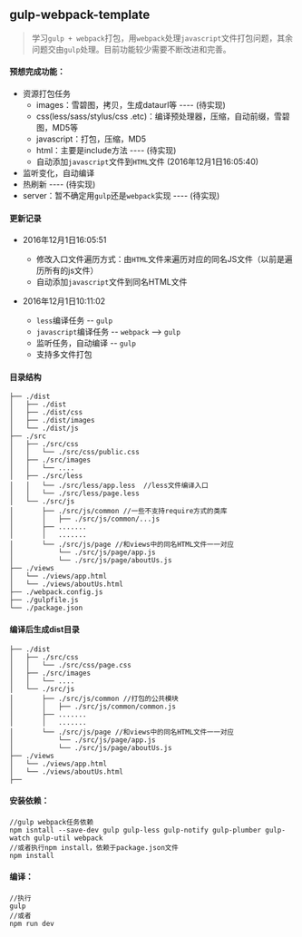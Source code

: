 ## gulp-webpack-template
> 学习`gulp + webpack`打包，用`webpack`处理`javascript`文件打包问题，其余问题交由`gulp`处理。目前功能较少需要不断改进和完善。


#### 预想完成功能：

- 资源打包任务
  - images：雪碧图，拷贝，生成dataurl等  ----  (待实现)
  - css(less/sass/stylus/css .etc)：编译预处理器，压缩，自动前缀，雪碧图，MD5等 
  - javascript：打包，压缩，MD5 
  - html：主要是include方法 ----  (待实现)
  - 自动添加`javascript`文件到`HTML`文件 (2016年12月1日16:05:40) 
- 监听变化，自动编译 
- 热刷新 ---- (待实现)
- server：暂不确定用`gulp`还是`webpack`实现 ---- (待实现)

#### 更新记录

- 2016年12月1日16:05:51
  - 修改入口文件遍历方式：由`HTML`文件来遍历对应的同名JS文件（以前是遍历所有的js文件）
  - 自动添加`javascript`文件到同名HTML文件


- 2016年12月1日10:11:02
  - `less`编译任务 -- `gulp`
  - `javascript`编译任务 -- `webpack` --> `gulp`
  - 监听任务，自动编译  -- `gulp`
  - 支持多文件打包

#### 目录结构

``` she
├── ./dist
│   ├── ./dist
│   ├── ./dist/css
│   ├── ./dist/images
│   └── ./dist/js
├── ./src
│   ├── ./src/css
│   │   └── ./src/css/public.css
│   ├── ./src/images
│   │   └── ....
│   ├── ./src/less
│   │   └── ./src/less/app.less  //less文件编译入口
│   │   └── ./src/less/page.less
│   └── ./src/js
│       ├── ./src/js/common //一些不支持require方式的类库
│       │   ├── ./src/js/common/...js
│       ├── .......
│       │   .......
│       └── ./src/js/page //和views中的同名HTML文件一一对应
│           └── ./src/js/page/app.js
│           └── ./src/js/page/aboutUs.js
├── ./views
│   └── ./views/app.html
│   └── ./views/aboutUs.html
├── ./webpack.config.js
├── ./gulpfile.js
└── ./package.json
```

#### 编译后生成dist目录

``` shell
├── ./dist
│   ├── ./src/css
│   │   └── ./src/css/page.css
│   ├── ./src/images
│   │   └── ....
│   └── ./src/js
│       ├── ./src/js/common //打包的公共模块
│       │   ├── ./src/js/common/common.js
│       ├── .......
│       │   .......
│       └── ./src/js/page //和views中的同名HTML文件一一对应
│           └── ./src/js/page/app.js
│           └── ./src/js/page/aboutUs.js
├── ./views
│   └── ./views/app.html
│   └── ./views/aboutUs.html
├──
```

#### 安装依赖：

``` shell
//gulp webpack任务依赖
npm isntall --save-dev gulp gulp-less gulp-notify gulp-plumber gulp-watch gulp-util webpack
//或者执行npm install，依赖于package.json文件
npm install
```

#### 编译：

``` shell
//执行
gulp
//或者
npm run dev
```